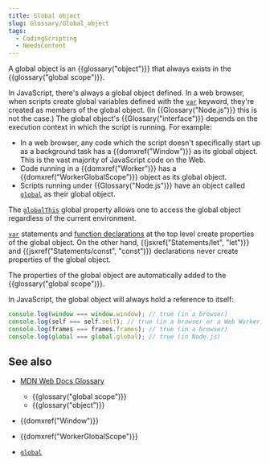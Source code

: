 ```yaml
---
title: Global object
slug: Glossary/Global_object
tags:
  - CodingScripting
  - NeedsContent
---
```


A global object is an {{glossary("object")}} that always exists in the {{glossary("global scope")}}.

In JavaScript, there's always a global object defined. In a web browser, when scripts create global variables defined with the [`var`](/en-US/docs/Web/JavaScript/Reference/Statements/var) keyword, they're created as members of the global object. (In {{Glossary("Node.js")}} this is not the case.) The global object's {{Glossary("interface")}} depends on the execution context in which the script is running. For example:

- In a web browser, any code which the script doesn't specifically start up as a background task has a {{domxref("Window")}} as its global object. This is the vast majority of JavaScript code on the Web.
- Code running in a {{domxref("Worker")}} has a {{domxref("WorkerGlobalScope")}} object as its global object.
- Scripts running under {{Glossary("Node.js")}} have an object called [`global`](https://nodejs.org/api/globals.html#globals_global) as their global object.

The [`globalThis`](/en-US/docs/Web/JavaScript/Reference/Global_Objects/globalThis) global property allows one to access the global object regardless of the current environment.

[`var`](/en-US/docs/Web/JavaScript/Reference/Statements/var) statements and [function declarations](/en-US/docs/Web/JavaScript/Reference/Statements/function) at the top level create properties of the global object. On the other hand, {{jsxref("Statements/let", "let")}} and {{jsxref("Statements/const", "const")}} declarations never create properties of the global object.

The properties of the global object are automatically added to the {{glossary("global scope")}}.

In JavaScript, the global object will always hold a reference to itself:

```js
console.log(window === window.window); // true (in a browser)
console.log(self === self.self); // true (in a browser or a Web Worker)
console.log(frames === frames.frames); // true (in a browser)
console.log(global === global.global); // true (in Node.js)
```

## See also

- [MDN Web Docs Glossary](/en-US/docs/Glossary)

  - {{glossary("global scope")}}
  - {{glossary("object")}}

- {{domxref("Window")}}
- {{domxref("WorkerGlobalScope")}}
- [`global`](https://nodejs.org/api/globals.html#globals_global)
